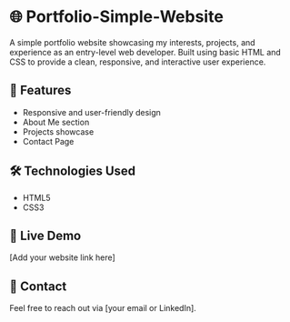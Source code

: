 # 🌐 Portfolio-Simple-Website

A simple portfolio website showcasing my interests, projects, and experience as an entry-level web developer. Built using basic HTML and CSS to provide a clean, responsive, and interactive user experience.

## 🚀 Features  
- Responsive and user-friendly design  
- About Me section  
- Projects showcase  
- Contact Page  

## 🛠️ Technologies Used  
- HTML5  
- CSS3  

## 📌 Live Demo  
[Add your website link here]  

## 📩 Contact  
Feel free to reach out via [your email or LinkedIn].  
